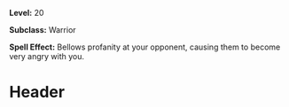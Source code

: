 <!-- TITLE: Skill: Provoke -->
<!-- SUBTITLE:  -->

**Level:** 20

**Subclass:** Warrior

**Spell Effect:** Bellows profanity at your opponent, causing them to become very angry with you.

# Header